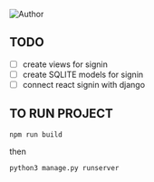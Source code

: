 ![Author](https://img.shields.io/badge/author-samip--regmi-blue)


## TODO

- [ ] create views for signin
- [ ] create SQLITE models for signin
- [ ] connect react signin with django

## TO RUN PROJECT

```
npm run build
```

then

```
python3 manage.py runserver
```